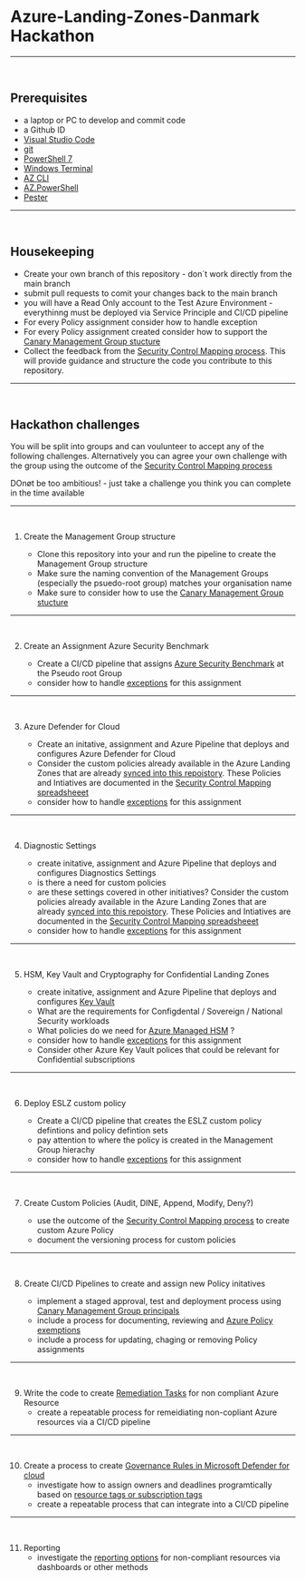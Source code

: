 # Azure-Landing-Zones-Danmark Hackathon

---
&nbsp;
&nbsp;

## Prerequisites

- a laptop or PC to develop and commit code
- a Github ID
- [Visual Studio Code](https://code.visualstudio.com/download)
- [git](https://git-scm.com/downloads)
- [PowerShell 7](https://learn.microsoft.com/en-us/powershell/scripting/install/installing-powershell-on-windows?view=powershell-7.2)
- [Windows Terminal](https://learn.microsoft.com/en-us/windows/terminal/install)
- [AZ CLI](https://learn.microsoft.com/en-us/cli/azure/install-azure-cli)
- [AZ.PowerShell](https://learn.microsoft.com/en-us/powershell/azure/install-az-ps?view=azps-8.3.0)
- [Pester](https://pester.dev/docs/introduction/installation)

---
&nbsp;
&nbsp;

## Housekeeping


- Create your own branch of this repository - don´t work directly from the main branch
- submit pull requests to comit your changes back to the main branch
- you will have a Read Only account to the Test Azure Environment - everythinng must be deployed via Service Principle and CI/CD pipeline
- For every Policy assignment consider how to handle exception
- For every Policy assignment created consider how to support the [Canary Management Group stucture](https://learn.microsoft.com/en-us/azure/cloud-adoption-framework/ready/enterprise-scale/testing-approach)
- Collect the feedback from the [Security Control Mapping process](../docs/Danmark-azure-security-benchmark-v3.0.xlsx). This will provide guidance and structure the code you contribute to this repository. 

---
&nbsp;
&nbsp;

## Hackathon challenges

You will be split into groups and can voulunteer to accept any of the following challenges. Alternatively you can agree your own challenge with the group using the outcome of the [Security Control Mapping process](../docs/Danmark-azure-security-benchmark-v3.0.xlsx)


DOnøt be too ambitious! - just take a challenge you think you can complete in the time available

---
&nbsp;

1. Create the Management Group structure

    - Clone this repository into your and run the pipeline to create the Management Group structure
    - Make sure the naming convention of the Management Groups (especially the psuedo-root group) matches your organisation name
    - Make sure to consider how to use the [Canary Management Group stucture](https://learn.microsoft.com/en-us/azure/cloud-adoption-framework/ready/enterprise-scale/testing-approach)

---
&nbsp;
&nbsp;
&nbsp;

2. Create an Assignment Azure Security Benchmark

    - Create a CI/CD pipeline that assigns [Azure Security Benchmark](https://learn.microsoft.com/en-us/security/benchmark/azure/overview) at the Pseudo root Group
    - consider how to handle [exceptions](https://learn.microsoft.com/en-us/azure/governance/policy/concepts/exemption-structure) for this assignment


---
&nbsp;
&nbsp;
&nbsp;

3. Azure Defender for Cloud

    - Create an initative, assignment and Azure Pipeline that deploys and configures Azure Defender for Cloud
    - Consider the custom policies already available in the Azure Landing Zones that are already [synced into this repoistory](../modules/policies/definitions). These Policies and Intiatives are documented in the [Security Control Mapping spreadsheeet](../docs/Danmark-azure-security-benchmark-v3.0.xlsx)
    - consider how to handle [exceptions](https://learn.microsoft.com/en-us/azure/governance/policy/concepts/exemption-structure) for this assignment

---
&nbsp;
&nbsp;
&nbsp;

4. Diagnostic Settings

    - create initative, assignment and Azure Pipeline that deploys and configures Diagnostics Settings
    - is there a need for custom policies
    - are these settings covered in other initiatives? Consider the custom policies already available in the Azure Landing Zones that are already [synced into this repoistory](../modules/policies/definitions). These Policies and Intiatives are documented in the [Security Control Mapping spreadsheeet](../docs/Danmark-azure-security-benchmark-v3.0.xlsx)
    - consider how to handle [exceptions](https://learn.microsoft.com/en-us/azure/governance/policy/concepts/exemption-structure) for this assignment

---
&nbsp;
&nbsp;
&nbsp;

5. HSM, Key Vault and Cryptography for Confidential Landing Zones

    - create initative, assignment and Azure Pipeline that deploys and configures [Key Vault](https://learn.microsoft.com/en-us/azure/key-vault/policy-reference)
    - What are the requirements for Configdental / Sovereign / National Security workloads
    - What policies do we need for [Azure Managed HSM](https://learn.microsoft.com/en-us/azure/key-vault/managed-hsm/overview) ?
    - consider how to handle [exceptions](https://learn.microsoft.com/en-us/azure/governance/policy/concepts/exemption-structure) for this assignment
    - Consider other Azure Key Vault polices that could be relevant for Confidential subscriptions

---
&nbsp;
&nbsp;
&nbsp;


6. Deploy ESLZ custom policy

    - Create a CI/CD pipeline that creates the ESLZ custom policy defintions and policy defintion sets
    - pay attention to where the policy is created in the Management Group hierachy
    - consider how to handle [exceptions](https://learn.microsoft.com/en-us/azure/governance/policy/concepts/exemption-structure) for this assignment

---
&nbsp;
&nbsp;
&nbsp;

7. Create Custom Policies (Audit, DINE, Append, Modify, Deny?)

    - use the outcome of the [Security Control Mapping process](../docs/Danmark-azure-security-benchmark-v3.0.xlsx) to create custom Azure Policy
    - document the versioning process for custom policies


---
&nbsp;
&nbsp;
&nbsp;


8. Create CI/CD Pipelines to create and assign new Policy initatives

    - implement a staged approval, test and deployment process using [Canary Management Group principals](https://learn.microsoft.com/en-us/azure/cloud-adoption-framework/ready/enterprise-scale/testing-approach)
    - include a process for documenting, reviewing and [Azure Policy exemptions](https://learn.microsoft.com/en-us/azure/governance/policy/concepts/exemption-structure)
    - include a process for updating, chaging or removing Policy assignments

---
&nbsp;
&nbsp;
&nbsp;


9. Write the code to create [Remediation Tasks](https://learn.microsoft.com/en-us/azure/governance/policy/how-to/remediate-resources?tabs=azure-portal) for non compliant Azure Resource
    - create a repeatable process for remeidiating non-copliant Azure resources via a CI/CD pipeline

---
&nbsp;
&nbsp;
&nbsp;


10. Create a process to create [Governance Rules in Microsoft Defender for cloud](https://learn.microsoft.com/en-us/azure/defender-for-cloud/governance-rules)
    - investigate how to assign owners and deadlines programtically based on [resource tags or subscription tags](https://learn.microsoft.com/en-us/azure/azure-resource-manager/management/tag-resources?tabs=json)
    - create a repeatable process that can integrate into a CI/CD pipeline

---
&nbsp;
&nbsp;
&nbsp;


11. Reporting
    - investigate the [reporting options](https://learn.microsoft.com/en-us/azure/governance/policy/how-to/get-compliance-data) for non-compliant resources via dashboards or other methods

